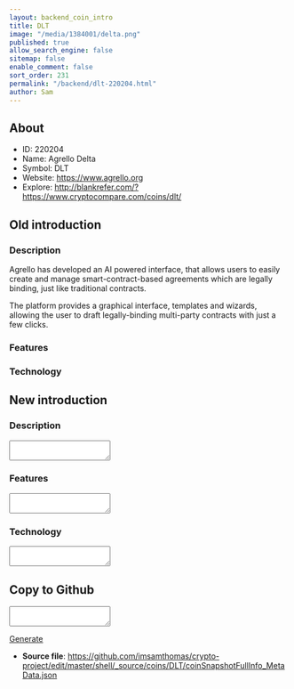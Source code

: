 ```yaml
---
layout: backend_coin_intro
title: DLT
image: "/media/1384001/delta.png"
published: true
allow_search_engine: false
sitemap: false
enable_comment: false
sort_order: 231
permalink: "/backend/dlt-220204.html"
author: Sam
---
```


## About

- ID: 220204
- Name: Agrello Delta
- Symbol: DLT
- Website: https://www.agrello.org
- Explore: http://blankrefer.com/?https://www.cryptocompare.com/coins/dlt/


## Old introduction

### Description

<p>Agrello has developed an AI powered interface, that allows users to easily create and manage smart-contract-based agreements which are legally binding, just like traditional contracts.</p><p>The platform provides a graphical interface, templates and wizards, allowing the user to draft legally-binding multi-party contracts with just a few clicks.</p>

### Features


### Technology




## New introduction


### Description
<textarea id="meta_description" name="description"></textarea>

### Features
<textarea id="meta_features" name="features"></textarea>

### Technology
<textarea id="meta_technology" name="technology"></textarea>


## Copy to Github

<textarea id="coinsnapshotfullinfo_metadata"></textarea>

<a href="#gen" onclick="generateMetaDatJson()">Generate</a>

- **Source file**: <a href="https://github.com/imsamthomas/crypto-project/edit/master/shell/_source/coins/DLT/coinSnapshotFullInfo_MetaData.json">https://github.com/imsamthomas/crypto-project/edit/master/shell/_source/coins/DLT/coinSnapshotFullInfo_MetaData.json</a>

